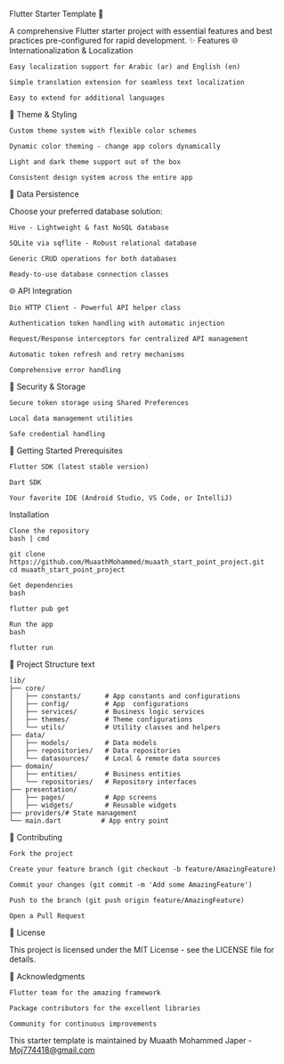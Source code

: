 Flutter Starter Template 🚀

A comprehensive Flutter starter project with essential features and best practices pre-configured for rapid development.
✨ Features
🌐 Internationalization & Localization

    Easy localization support for Arabic (ar) and English (en)

    Simple translation extension for seamless text localization

    Easy to extend for additional languages

🎨 Theme & Styling

    Custom theme system with flexible color schemes

    Dynamic color theming - change app colors dynamically

    Light and dark theme support out of the box

    Consistent design system across the entire app

💾 Data Persistence

Choose your preferred database solution:

    Hive - Lightweight & fast NoSQL database

    SQLite via sqflite - Robust relational database

    Generic CRUD operations for both databases

    Ready-to-use database connection classes

🌐 API Integration

    Dio HTTP Client - Powerful API helper class

    Authentication token handling with automatic injection

    Request/Response interceptors for centralized API management

    Automatic token refresh and retry mechanisms

    Comprehensive error handling

🔐 Security & Storage

    Secure token storage using Shared Preferences

    Local data management utilities

    Safe credential handling

🚀 Getting Started
Prerequisites

    Flutter SDK (latest stable version)

    Dart SDK

    Your favorite IDE (Android Studio, VS Code, or IntelliJ)

Installation

    Clone the repository
    bash | cmd

    git clone https://github.com/MuaathMohammed/muaath_start_point_project.git
    cd muaath_start_point_project
    
    Get dependencies
    bash
    
    flutter pub get
    
    Run the app
    bash
    
    flutter run

📁 Project Structure
text

    lib/
    ├── core/
    │   ├── constants/      # App constants and configurations
    │   ├── config/         # App  configurations
    │   ├── services/       # Business logic services
    │   ├── themes/         # Theme configurations
    │   └── utils/          # Utility classes and helpers
    ├── data/
    │   ├── models/         # Data models
    │   ├── repositories/   # Data repositories
    │   └── datasources/    # Local & remote data sources
    ├── domain/
    │   ├── entities/       # Business entities
    │   └── repositories/   # Repository interfaces
    ├── presentation/
    │   ├── pages/          # App screens
    │   ├── widgets/        # Reusable widgets
    ├── providers/# State management
    └── main.dart          # App entry point

🤝 Contributing

    Fork the project

    Create your feature branch (git checkout -b feature/AmazingFeature)

    Commit your changes (git commit -m 'Add some AmazingFeature')

    Push to the branch (git push origin feature/AmazingFeature)

    Open a Pull Request

📄 License

This project is licensed under the MIT License - see the LICENSE file for details.

🙏 Acknowledgments

    Flutter team for the amazing framework

    Package contributors for the excellent libraries

    Community for continuous improvements

This starter template is maintained by Muaath Mohammed Japer -  Moj774418@gmail.com
